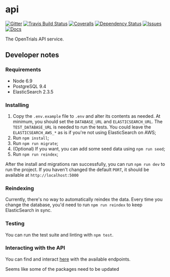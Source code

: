 # api

[![Gitter](https://img.shields.io/gitter/room/opentrials/chat.svg)](https://gitter.im/opentrials/chat)
[![Travis Build Status](https://travis-ci.org/opentrials/api.svg?branch=master)](https://travis-ci.org/opentrials/api)
[![Coveralls](http://img.shields.io/coveralls/opentrials/api.svg?branch=master)](https://coveralls.io/r/opentrials/api?branch=master)
[![Dependency Status](https://david-dm.org/opentrials/api.svg)](https://david-dm.org/opentrials/api)
[![Issues](https://img.shields.io/badge/issue-tracker-orange.svg)](https://github.com/opentrials/opentrials/issues)
[![Docs](https://img.shields.io/badge/docs-latest-blue.svg)](http://docs.opentrials.net/en/latest/developers/)

The OpenTrials API service.

## Developer notes

### Requirements

* Node 6.9
* PostgreSQL 9.4
* ElasticSearch 2.3.5

### Installing

1. Copy the `.env.example` file to `.env` and alter its contents as needed.
   At minimum, you should set the `DATABASE_URL` and `ELASTICSEARCH_URL`. The
   `TEST_DATABASE_URL` is needed to run the tests. You could leave the
   `ELASTICSEARCH_AWS_*` as is if you're not using ElasticSearch on AWS;
2. Run `npm install`;
3. Run `npm run migrate`;
4. (Optional) If you want, you can add some seed data using `npm run seed`;
5. Run `npm run reindex`;

After the install and migrations ran successfully, you can run `npm run dev` to
run the project. If you haven't changed the default `PORT`, it should be
available at `http://localhost:5000`

### Reindexing

Currently, there's no way to automatically reindex the data. Every time you
change the database, you'd need to run `npm run reindex` to keep ElasticSearch
in sync.

### Testing

You can run the test suite and linting with `npm test`.

### Interacting with the API

You can find and interact [here](https://api.opentrials.net/v1/docs/) with the available endpoints.

Seems like some of the packages need to be updated